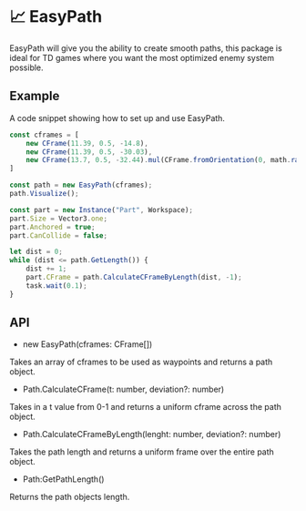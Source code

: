 # 📈 EasyPath
EasyPath will give you the ability to create smooth paths, this package is ideal for TD games where you want the most optimized enemy system possible.

## Example
A code snippet showing how to set up and use EasyPath.

```ts
const cframes = [
	new CFrame(11.39, 0.5, -14.8),
	new CFrame(11.39, 0.5, -30.03),
	new CFrame(13.7, 0.5, -32.44).mul(CFrame.fromOrientation(0, math.rad(90), 0))
]

const path = new EasyPath(cframes);
path.Visualize();

const part = new Instance("Part", Workspace);
part.Size = Vector3.one;
part.Anchored = true;
part.CanCollide = false;

let dist = 0;
while (dist <= path.GetLength()) {
	dist += 1;
	part.CFrame = path.CalculateCFrameByLength(dist, -1);
	task.wait(0.1);
}
```

## API

* new EasyPath(cframes: CFrame[])

Takes an array of cframes to be used as waypoints and returns a path object.

* Path.CalculateCFrame(t: number, deviation?: number)
  
Takes in a t value from 0-1 and returns a uniform cframe across the path object.

* Path.CalculateCFrameByLength(lenght: number, deviation?: number)
  
Takes the path length and returns a uniform frame over the entire path object.

* Path:GetPathLength()

Returns the path objects length.